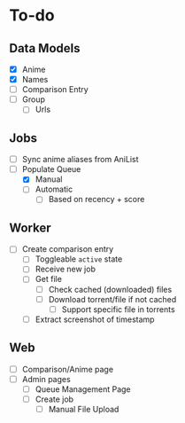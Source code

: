 # To-do

## Data Models

- [x] Anime
- [x] Names
- [ ] Comparison Entry
- [ ] Group
  - [ ] Urls

## Jobs

- [ ] Sync anime aliases from AniList 
- [ ] Populate Queue
  - [x] Manual
  - [ ] Automatic
    - [ ] Based on recency + score

## Worker

- [ ] Create comparison entry
  - [ ] Toggleable `active` state
  - [ ] Receive new job
  - [ ] Get file
    - [ ] Check cached (downloaded) files
    - [ ] Download torrent/file if not cached
      - [ ] Support specific file in torrents
  - [ ] Extract screenshot of timestamp

## Web

- [ ] Comparison/Anime page
- [ ] Admin pages
  - [ ] Queue Management Page
  - [ ] Create job
    - [ ] Manual File Upload
